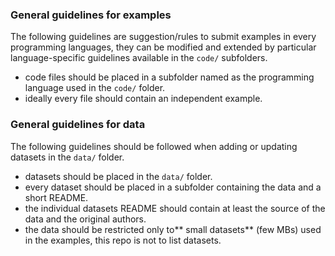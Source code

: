 ### General guidelines for examples 


The following guidelines are suggestion/rules to submit examples 
in every programming languages, they can be modified and extended by
particular language-specific guidelines available in the `code/` subfolders.  

- code files should be placed in a subfolder named as the 
  programming language used in the  `code/` folder. 
- ideally every file should contain an independent example.  


### General guidelines for data 

The following guidelines should be followed when adding or updating 
datasets in the `data/` folder. 


- datasets should be placed in the `data/` folder. 
- every dataset should be placed in a subfolder containing the data 
  and a short README.
- the individual datasets README should contain at least the source of the data 
  and the original authors. 
- the data should be restricted only to** small datasets** (few MBs) 
  used in the examples, this repo is not to list datasets. 
